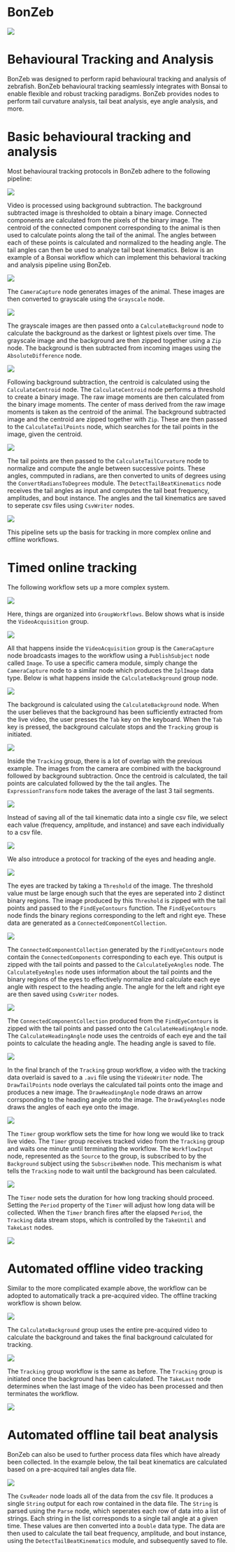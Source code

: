 # BonZeb
![](../../Resources/BonZeb_Logo.png)

# Behavioural Tracking and Analysis
BonZeb was designed to perform rapid behavioural tracking and analysis of zebrafish.
BonZeb behavioural tracking seamlessly integrates with Bonsai to enable flexible and robust tracking paradigms.
BonZeb provides nodes to perform tail curvature analysis, tail beat analysis, eye angle analysis, and more.

# Basic behavioural tracking and analysis
Most behavioural tracking protocols in BonZeb adhere to the following pipeline:

![](images/image1.png)

Video is processed using background subtraction.
The background subtracted image is thresholded to obtain a binary image.
Connected components are calculated from the pixels of the binary image.
The centroid of the connected component corresponding to the animal is then used to calculate points along the tail of the animal.
The angles between each of these points is calculated and normalized to the heading angle.
The tail angles can then be used to analyze tail beat kinematics.
Below is an example of a Bonsai workflow which can implement this behavioral tracking and analysis pipeline using BonZeb.

![](images/image2.png)

The `CameraCapture` node generates images of the animal.
These images are then converted to grayscale using the `Grayscale` node.

![](images/image3.png)

The grayscale images are then passed onto a `CalculateBackground` node to calculate the background as the darkest or lightest pixels over time.
The grayscale image and the background are then zipped together using a `Zip` node.
The background is then subtracted from incoming images using the `AbsoluteDifference` node.

![](images/image4.png)

Following background subtraction, the centroid is calculated using the `CalculateCentroid` node.
The `CalculateCentroid` node performs a threshold to create a binary image.
The raw image moments are then calculated from the binary image moments.
The center of mass derived from the raw image moments is taken as the centroid of the animal.
The background subtracted image and the centroid are zipped together with `Zip`.
These are then passed to the `CalculateTailPoints` node, which searches for the tail points in the image, given the centroid.

![](images/image5.png)

The tail points are then passed to the `CalculateTailCurvature` node to normalize and compute the angle between successive points.
These angles, commputed in radians, are then converted to units of degrees using the `ConvertRadiansToDegrees` module.
The `DetectTailBeatKinematics` node receives the tail angles as input and computes the tail beat frequency, amplitudes, and bout instance.
The angles and the tail kinematics are saved to seperate csv files using `CsvWriter` nodes.

![](images/image6.png)

This pipeline sets up the basis for tracking in more complex online and offline workflows.

# Timed online tracking
The following workflow sets up a more complex system.

![](images/image7.png)

Here, things are organized into `GroupWorkflows`.
Below shows what is inside the `VideoAcquisition` group.

![](images/image8.png)

All that happens inside the `VideoAcquisition` group is the `CameraCapture` node broadcasts images to the workflow using a `PublishSubject` node called `Image`.
To use a specific camera module, simply change the `CameraCapture` node to a similar node which produces the `IplImage` data type.
Below is what happens inside the `CalculateBackground` group node.

![](images/image9.png)

The background is calculated using the `CalculateBackground` node.
When the user believes that the background has been sufficiently extracted from the live video, the user presses the `Tab` key on the keyboard.
When the `Tab` key is pressed, the background calculate stops and the `Tracking` group is initiated.

![](images/image10.png)

Inside the `Tracking` group, there is a lot of overlap with the previous example.
The images from the camera are combined with the background followed by background subtraction.
Once the centroid is calculated, the tail points are calculated followed by the the tail angles.
The `ExpressionTransform` node takes the average of the last 3 tail segments.

![](images/image11.png)

Instead of saving all of the tail kinematic data into a single csv file, we select each value (frequency, amplitude, and instance) and save each individually to a csv file.

![](images/image12.png)

We also introduce a protocol for tracking of the eyes and heading angle.

![](images/image13.png)

The eyes are tracked by taking a `Threshold` of the image.
The threshold value must be large enough such that the eyes are seperated into 2 distinct binary regions.
The image produced by this `Threshold` is zipped with the tail points and passed to the `FindEyeContours` function.
The `FindEyeContours` node finds the binary regions corresponding to the left and right eye.
These data are generated as a `ConnectedComponentCollection`.

![](images/image14.png)

The `ConnectedComponentCollection` generated by the `FindEyeContours` node contain the `ConnectedComponents` corresponding to each eye.
This output is zipped with the tail points and passed to the `CalculateEyeAngles` node.
The `CalculateEyeAngles` node uses information about the tail points and the binary regions of the eyes to effectively normalize and calculate each eye angle with respect to the heading angle.
The angle for the left and right eye are then saved using `CsvWriter` nodes.

![](images/image15.png)

The `ConnectedComponentCollection` produced from the `FindEyeContours` is zipped with the tail points and passed onto the `CalculateHeadingAngle` node.
The `CalculateHeadingAngle` node uses the centroids of each eye and the tail points to calculate the heading angle.
The heading angle is saved to file.

![](images/image16.png)

In the final branch of the `Tracking` group workflow, a video with the tracking data overlaid is saved to a `.avi` file using the `VideoWriter` node.
The `DrawTailPoints` node overlays the calculated tail points onto the image and produces a new image.
The `DrawHeadingAngle` node draws an arrow corrsponding to the heading angle onto the image.
The `DrawEyeAngles` node draws the angles of each eye onto the image.

![](images/image17.png)

The `Timer` group workflow sets the time for how long we would like to track live video.
The `Timer` group receives tracked video from the `Tracking` group and waits one minute until terminating the workflow.
The `WorkflowInput` node, represented as the `Source` to the group, is subscribed to by the `Background` subject using the `SubscribeWhen` node.
This mechanism is what tells the `Tracking` node to wait until the background has been calculated.

![](images/image18.png)

The `Timer` node sets the duration for how long tracking should proceed.
Setting the `Period` property of the `Timer` will adjust how long data will be collected.
When the `Timer` branch fires after the elapsed `Period`, the `Tracking` data stream stops, which is controlled by the `TakeUntil` and `TakeLast` nodes.

![](images/image19.png)

# Automated offline video tracking
Similar to the more complicated example above, the workflow can be adopted to automatically track a pre-acquired video.
The offline tracking workflow is shown below.

![](images/image20.png)

The `CalculateBackground` group uses the entire pre-acquired video to calculate the background and takes the final background calculated for tracking.

![](images/image21.png)

The `Tracking` group workflow is the same as before.
The `Tracking` group is initiated once the background has been calculated.
The `TakeLast` node determines when the last image of the video has been processed and then terminates the workflow.

![](images/image22.png)

# Automated offline tail beat analysis
BonZeb can also be used to further process data files which have already been collected.
In the example below, the tail beat kinematics are calculated based on a pre-acquired tail angles data file.

![](images/image23.png)

The `CsvReader` node loads all of the data from the csv file.
It produces a single `String` output for each row contained in the data file.
The `String` is parsed using the `Parse` node, which seperates each row of data into a list of strings.
Each string in the list corresponds to a single tail angle at a given time.
These values are then converted into a `Double` data type.
The data are then used to calculate the tail beat frequency, amplitude, and bout instance, using the `DetectTailBeatKinematics` module, and subsequently saved to file.

